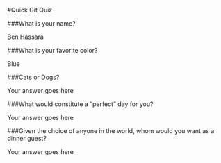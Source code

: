 #Quick Git Quiz

###What is your name?

Ben Hassara

###What is your favorite color?

Blue

###Cats or Dogs?

Your answer goes here

###What would constitute a “perfect” day for you?

Your answer goes here

###Given the choice of anyone in the world, whom would you want as a dinner guest?

Your answer goes here
